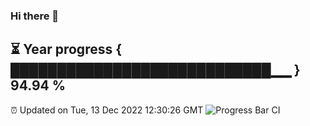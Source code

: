 ### Hi there 👋
⏳ Year progress { ████████████████████████████▁▁ } 94.94 %
---
⏰ Updated on Tue, 13 Dec 2022 12:30:26 GMT
![Progress Bar CI](https://github.com/liununu/liununu/workflows/Progress%20Bar%20CI/badge.svg)
